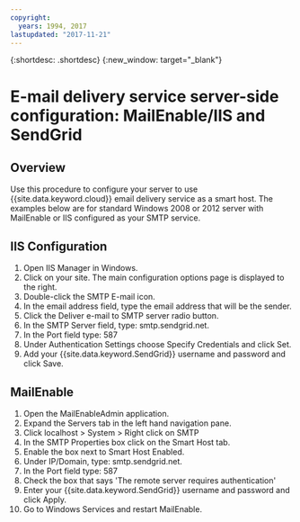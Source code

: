 ```yaml
---
copyright:
  years: 1994, 2017
lastupdated: "2017-11-21"
---
```


{:shortdesc: .shortdesc}
{:new_window: target="_blank"}

# E-mail delivery service server-side configuration: MailEnable/IIS and SendGrid

## Overview

Use this procedure to configure your server to use {{site.data.keyword.cloud}} email delivery service as a smart host. The examples below are for standard Windows 2008 or 2012 server with MailEnable or IIS configured as your SMTP service.

## IIS Configuration

1.  Open IIS Manager in Windows.
2.  Click on your site. The main configuration options page is displayed to the right.
3.  Double-click the SMTP E-mail icon.
4.  In the email address field, type the email address that will be the sender.
5.  Click the Deliver e-mail to SMTP server radio button.
6.  In the SMTP Server field, type: smtp.sendgrid.net.
7.  In the Port field type: 587
8.  Under Authentication Settings choose Specify Credentials and click Set.
9.  Add your {{site.data.keyword.SendGrid}} username and password and click Save.

## MailEnable

1.  Open the MailEnableAdmin application.
2.  Expand the Servers tab in the left hand navigation pane.
3.  Click localhost > System > Right click on SMTP
4.  In the SMTP Properties box click on the Smart Host tab.
5.  Enable the box next to Smart Host Enabled.
6.  Under IP/Domain, type: smtp.sendgrid.net. 
7.  In the Port field type: 587
8.  Check the box that says 'The remote server requires authentication'
9.  Enter your {{site.data.keyword.SendGrid}} username and password and click Apply.
10.  Go to Windows Services and restart MailEnable.
